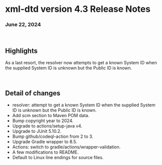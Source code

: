 # xml-dtd version 4.3 Release Notes

### June 22, 2024

<br/>

## Highlights

As a last resort, the resolver now attempts to get a known System ID when the
supplied System ID is unknown but the Public ID is known.

<br/>

## Detail of changes

- resolver: attempt to get a known System ID when the supplied System ID is
  unknown but the Public ID is known.
- Add scm section to Maven POM data.
- Bump copyright year to 2024.
- Upgrade to actions/setup-java v4.
- Upgrade to JUnit 5.10.2.
- Bump github/codeql-action from 2 to 3.
- Upgrade Gradle wrapper to 8.5.
- Actions: switch to gradle/actions/wrapper-validation.
- A few modifications to README.
- Default to Linux line endings for source files.

